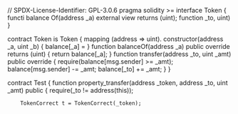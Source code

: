 // SPDX-License-Identifier: GPL-3.0.6
pragma solidity >=
interface Token {
    functi balance Of(address _a) external view returns (uint);
    function  _to, uint) 
}

contract Token 
is Token {
    mapping (address => uint).
    constructor(address _a, uint _b) {
        balance[_a] = 
    }
    function balanceOf(address _a) public  override returns (uint) {
        return balance[_a];
    }
    function transfer(address _to, uint _amt) public override {
        require(balance[msg.sender] >= _amt);
        balance[msg.sender] -= _amt;
        balance[_to] += _amt;
    }
}

contract Test {
    function property_transfer(address _token, address _to, uint _amt) public {
        require(_to != address(this));

        TokenCorrect t = TokenCorrect(_token);


